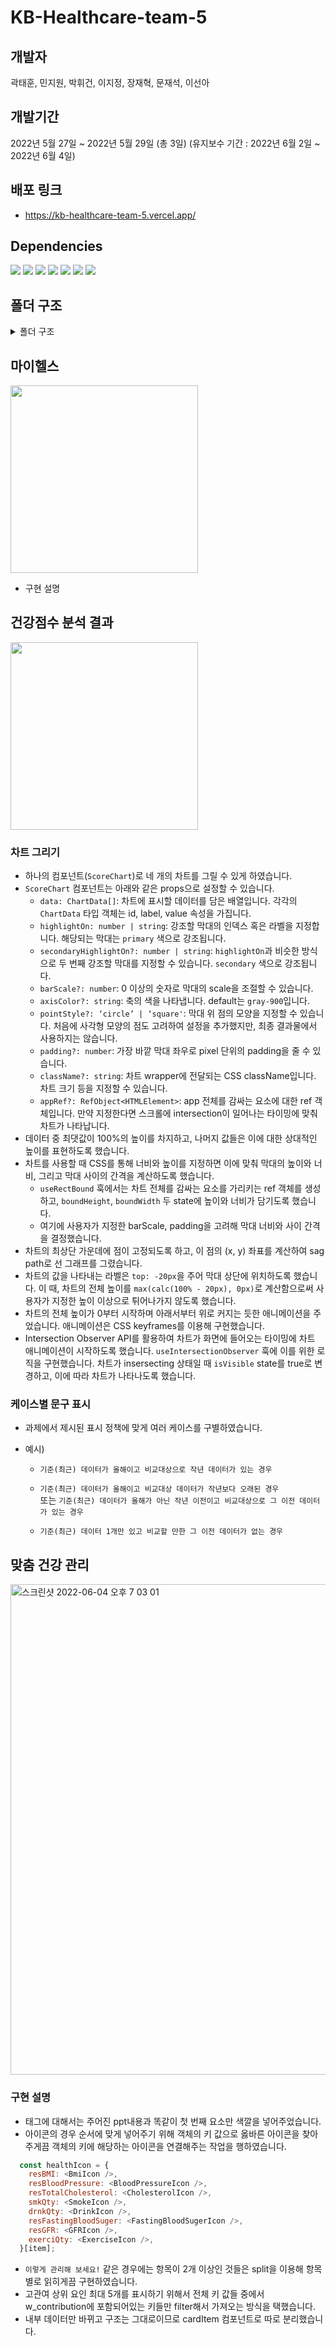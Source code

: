 # KB-Healthcare-team-5

## 개발자

곽태훈, 민지원, 박휘건, 이지정, 장재혁, 문재석, 이선아

## 개발기간

2022년 5월 27일 ~ 2022년 5월 29일 (총 3일)
(유지보수 기간 : 2022년 6월 2일 ~ 2022년 6월 4일)

## 배포 링크

- https://kb-healthcare-team-5.vercel.app/

## Dependencies

<span><img src="https://img.shields.io/badge/Typescript-3178C6?style=flat-square&logo=TypeScript&logoColor=white"/></span>
<span><img src="https://img.shields.io/badge/React-61DAFB?style=flat-square&logo=React&logoColor=white"/></span>
<span><img src="https://img.shields.io/badge/ESLint-4B32C3?style=flat-square&logo=ESLint&logoColor=white"/></span>
<span><img src="https://img.shields.io/badge/Prettier-F7B93E?style=flat-square&logo=Prettier&logoColor=white"/></span>
<span><img src="https://img.shields.io/badge/Sass-CC6699?style=flat-square&logo=Sass&logoColor=white"/></span>
<span><img src="https://img.shields.io/badge/stylelint-263238?style=flat-square&logo=stylelint&logoColor=white"/></span>
<span><img src="https://img.shields.io/badge/classnames-000000?style=flat-square&logoColor=white"/></span>

## 폴더 구조

<details>
<summary>폴더 구조</summary>
<div markdown="1">
  
- 📁assets
  - 아이콘 및 이미지 등을 모아둔 폴더입니다.

- 📁components
  - 화면을 구성하는데에 있어 필요한 컴포넌트들을 모아둔 폴더입니다.
  - 페이지를 몇 개의 구역으로 나누어 해당 구역에 들어갈 컴포넌트들을 각각의 폴더에 모아두었습니다.

- 📁data
  - 프로젝트 구현에 사용될 데이터인 json 파일들이 들어가 있는 폴더입니다.

- 📁pages
  - 페이지에 따라 구분되는 폴더이나, 이 프로젝트는 단일 페이지이기 때문에 index.tsx만 존재합니다.

- 📁styles
  - 전역 스타일링, 변수, mixins 등 전역에서 사용되는 스타일링 관련 파일들을 모아둔 폴더입니다.

- 📁types
  - 전역적으로 사용되는 타입을 모아둔 폴더입니다.

- 📁utils
  - 앱 전반적으로 사용되는 변수, 함수, 서비스 등을 담아둔 폴더입니다.


</div>
</details>

## 마이헬스
<img src="https://user-images.githubusercontent.com/29668380/171992556-b4b661cd-8764-4c91-9bd9-759556e33203.gif" width="300" />


* 구현 설명


## 건강점수 분석 결과
<img src="https://user-images.githubusercontent.com/29668380/171987161-f7d29330-f33a-42f6-90ec-545f852408d8.gif" width="300" />

### 차트 그리기
- 하나의 컴포넌트(`ScoreChart`)로 네 개의 차트를 그릴 수 있게 하였습니다.
- `ScoreChart` 컴포넌트는 아래와 같은 props으로 설정할 수 있습니다.
	- `data: ChartData[]`: 차트에 표시할 데이터를 담은 배열입니다. 각각의 `ChartData` 타입 객체는 id, label, value 속성을 가집니다.
	- `highlightOn: number | string`: 강조할 막대의 인덱스 혹은 라벨을 지정합니다. 해당되는 막대는 `primary` 색으로 강조됩니다.
	- `secondaryHighlightOn?: number | string`: `highlightOn`과 비슷한 방식으로 두 번째 강조할 막대를 지정할 수 있습니다. `secondary` 색으로 강조됩니다.
	- `barScale?: number`: 0 이상의 숫자로 막대의 scale을 조절할 수 있습니다.
	- `axisColor?: string`: 축의 색을 나타냅니다. default는 `gray-900`입니다.
	- `pointStyle?: ‘circle’ | ‘square'`: 막대 위 점의 모양을 지정할 수 있습니다. 처음에 사각형 모양의 점도 고려하여 설정을 추가했지만, 최종 결과물에서 사용하지는 않습니다.
	- `padding?: number`: 가장 바깥 막대 좌우로 pixel 단위의 padding을 줄 수 있습니다.
	- `className?: string`: 차트 wrapper에 전달되는 CSS className입니다. 차트 크기 등을 지정할 수 있습니다.
	- `appRef?: RefObject<HTMLElement>`: app 전체를 감싸는 요소에 대한 ref 객체입니다. 만약 지정한다면 스크롤에 intersection이 일어나는 타이밍에 맞춰 차트가 나타납니다.
- 데이터 중 최댓값이 100%의 높이를 차지하고, 나머지 값들은 이에 대한 상대적인 높이를 표현하도록 했습니다.
- 차트를 사용할 때 CSS를 통해 너비와 높이를 지정하면 이에 맞춰 막대의 높이와 너비, 그리고 막대 사이의 간격을 계산하도록 했습니다.
	-  `useRectBound` 훅에서는 차트 전체를 감싸는 요소를 가리키는 ref 객체를 생성하고, `boundHeight`, `boundWidth` 두 state에 높이와 너비가 담기도록 했습니다.
	- 여기에 사용자가 지정한 barScale, padding을 고려해 막대 너비와 사이 간격을 결정했습니다.
- 차트의 최상단 가운데에 점이 고정되도록 하고, 이 점의 (x, y) 좌표를 계산하여 sag path로 선 그래프를 그렸습니다.
- 차트의 값을 나타내는 라벨은 `top: -20px`을 주어 막대 상단에 위치하도록 했습니다. 이 때, 차트의 전체 높이를 `max(calc(100% - 20px), 0px)`로 계산함으로써 사용자가 지정한 높이 이상으로 튀어나가지 않도록 했습니다.
- 차트의 전체 높이가 0부터 시작하며 아래서부터 위로 커지는 듯한 애니메이션을 주었습니다. 애니메이션은 CSS keyframes를 이용해 구현했습니다.
- Intersection Observer API를 활용하여 차트가 화면에 들어오는 타이밍에 차트 애니메이션이 시작하도록 했습니다. `useIntersectionObserver` 훅에 이를 위한 로직을 구현했습니다. 차트가 insersecting 상태일 때  `isVisible` state를 true로 변경하고, 이에 따라 차트가 나타나도록 했습니다. 
 
### 케이스별 문구 표시
* 과제에서 제시된 표시 정책에 맞게 여러 케이스를 구별하였습니다.
  
* 예시)
  
  - `기준(최근) 데이터가 올해이고 비교대상으로 작년 데이터가 있는 경우`
  
  - `기준(최근) 데이터가 올해이고 비교대상 데이터가 작년보다 오래된 경우` <br/>
    또는 `기준(최근) 데이터가 올해가 아닌 작년 이전이고 비교대상으로 그 이전 데이터가 있는 경우`

  - `기준(최근) 데이터 1개만 있고 비교할 만한 그 이전 데이터가 없는 경우`

## 맞춤 건강 관리

<img width="785" alt="스크린샷 2022-06-04 오후 7 03 01" src="https://user-images.githubusercontent.com/88325253/171994630-d3dfc5ba-0669-41b4-a504-cea8ce215553.png">


### 구현 설명
* 태그에 대해서는 주어진 ppt내용과 똑같이 첫 번째 요소만 색깔을 넣어주었습니다.
* 아이콘의 경우 순서에 맞게 넣어주기 위해 객체의 키 값으로 옳바른 아이콘을 찾아주게끔 
객체의 키에 해당하는 아이콘을 연결해주는 작업을 행하였습니다.
```js
  const healthIcon = {
    resBMI: <BmiIcon />,
    resBloodPressure: <BloodPressureIcon />,
    resTotalCholesterol: <CholesterolIcon />,
    smkQty: <SmokeIcon />,
    drnkQty: <DrinkIcon />,
    resFastingBloodSuger: <FastingBloodSugerIcon />,
    resGFR: <GFRIcon />,
    exerciQty: <ExerciseIcon />,
  }[item];
```

* `이렇게 관리해 보세요!` 같은 경우에는 항목이 2개 이상인 것들은 split을 이용해 항목별로 읽히게끔 구현하였습니다.
* 고관여 상위 요인 최대 5개를 표시하기 위해서 전체 키 값들 중에서 w_contribution에 포함되어있는 키들만 filter해서 가져오는 방식을 택했습니다.
* 내부 데이터만 바뀌고 구조는 그대로이므로 cardItem 컴포넌트로 따로 분리했습니다.
